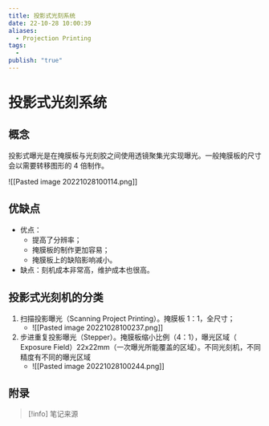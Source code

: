 ```yaml
---
title: 投影式光刻系统
date: 22-10-28 10:00:39
aliases:
  - Projection Printing
tags:
  - 
publish: "true"
---
```


# 投影式光刻系统

## 概念

投影式曝光是在掩膜板与光刻胶之间使用透镜聚集光实现曝光。一般掩膜板的尺寸会以需要转移图形的 4 倍制作。

![[Pasted image 20221028100114.png]]

## 优缺点

- 优点：
	- 提高了分辨率；
	- 掩膜板的制作更加容易；
	- 掩膜板上的缺陷影响减小。
- 缺点：刻机成本非常高，维护成本也很高。

## 投影式光刻机的分类

1. 扫描投影曝光（Scanning Project Printing）。掩膜板 1：1，全尺寸；
	- ![[Pasted image 20221028100237.png]]
2. 步进重复投影曝光（Stepper）。掩膜板缩小比例（4：1），曝光区域（ Exposure Field）22x22mm（一次曝光所能覆盖的区域）。不同光刻机，不同精度有不同的曝光区域
	- ![[Pasted image 20221028100244.png]]



## 附录

> [!info] 笔记来源
> 

